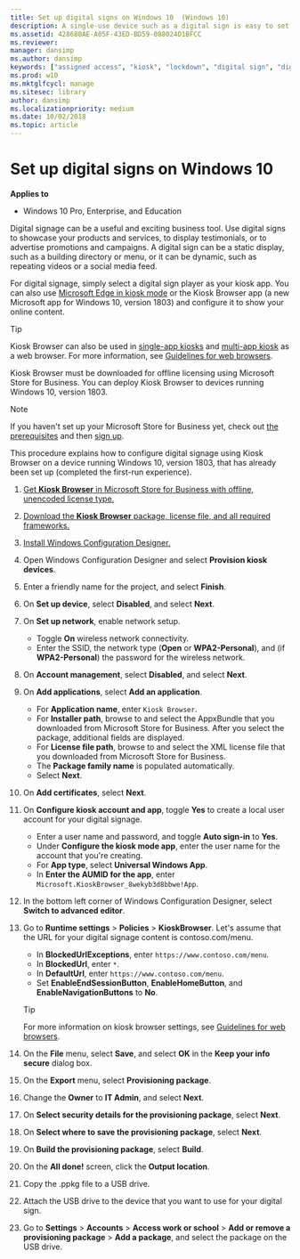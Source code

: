 ```yaml
---
title: Set up digital signs on Windows 10  (Windows 10)
description: A single-use device such as a digital sign is easy to set up in Windows 10 (Pro, Enterprise, and Education).
ms.assetid: 428680AE-A05F-43ED-BD59-088024D1BFCC
ms.reviewer: 
manager: dansimp
ms.author: dansimp
keywords: ["assigned access", "kiosk", "lockdown", "digital sign", "digital signage", "kiosk browser", "browser"]
ms.prod: w10
ms.mktglfcycl: manage
ms.sitesec: library
author: dansimp
ms.localizationpriority: medium
ms.date: 10/02/2018
ms.topic: article
---
```


# Set up digital signs on Windows 10


**Applies to**

-   Windows 10 Pro, Enterprise, and Education

Digital signage can be a useful and exciting business tool. Use digital signs to showcase your products and services, to display testimonials, or to advertise promotions and campaigns. A digital sign can be a static display, such as a building directory or menu, or it can be dynamic, such as repeating videos or a social media feed. 

For digital signage, simply select a digital sign player as your kiosk app. You can also use [Microsoft Edge in kiosk mode](https://docs.microsoft.com/microsoft-edge/deploy/microsoft-edge-kiosk-mode-deploy) or the Kiosk Browser app (a new Microsoft app for Windows 10, version 1803) and configure it to show your online content.

>[!TIP]
>Kiosk Browser can also be used in [single-app kiosks](kiosk-single-app.md) and [multi-app kiosk](lock-down-windows-10-to-specific-apps.md) as a web browser. For more information, see [Guidelines for web browsers](guidelines-for-assigned-access-app.md#guidelines-for-web-browsers). 

Kiosk Browser must be downloaded for offline licensing using Microsoft Store for Business. You can deploy Kiosk Browser to devices running Windows 10, version 1803.

>[!NOTE]
>If you haven't set up your Microsoft Store for Business yet, check out [the prerequisites](https://docs.microsoft.com/microsoft-store/prerequisites-microsoft-store-for-business) and then [sign up](https://docs.microsoft.com/microsoft-store/sign-up-microsoft-store-for-business).


This procedure explains how to configure digital signage using Kiosk Browser on a device running Windows 10, version 1803, that has already been set up (completed the first-run experience). 

1. [Get **Kiosk Browser** in Microsoft Store for Business with offline, unencoded license type.](https://docs.microsoft.com/microsoft-store/acquire-apps-microsoft-store-for-business#acquire-apps) 
2. [Download the **Kiosk Browser** package, license file, and all required frameworks.](https://docs.microsoft.com/microsoft-store/distribute-offline-apps#download-an-offline-licensed-app)
2. [Install Windows Configuration Designer.](~/provisioning-packages/provisioning-install-icd.md)
3. Open Windows Configuration Designer and select **Provision kiosk devices**.
4. Enter a friendly name for the project, and select **Finish**.
5. On **Set up device**, select **Disabled**, and select **Next**.
6. On **Set up network**, enable network setup. 
    - Toggle **On** wireless network connectivity. 
    - Enter the SSID, the network type (**Open** or **WPA2-Personal**), and (if **WPA2-Personal**) the password for the wireless network.
7. On **Account management**, select **Disabled**, and select **Next**.
8. On **Add applications**, select **Add an application**.
    - For **Application name**, enter `Kiosk Browser`.
    - For **Installer path**, browse to and select the AppxBundle that you downloaded from Microsoft Store for Business. After you select the package, additional fields are displayed.
    - For **License file path**, browse to and select the XML license file that you downloaded from Microsoft Store for Business.
    - The **Package family name** is populated automatically.
    - Select **Next**.
9. On **Add certificates**, select **Next**.
10. On **Configure kiosk account and app**, toggle **Yes** to create a local user account for your digital signage. 
    - Enter a user name and password, and toggle **Auto sign-in** to **Yes**.
    - Under **Configure the kiosk mode app**, enter the user name for the account that you're creating.
    - For **App type**, select **Universal Windows App**.
    - In **Enter the AUMID for the app**, enter `Microsoft.KioskBrowser_8wekyb3d8bbwe!App`.
11. In the bottom left corner of Windows Configuration Designer, select **Switch to advanced editor**. 
12. Go to **Runtime settings** > **Policies** > **KioskBrowser**. Let's assume that the URL for your digital signage content is contoso.com/menu.
    - In **BlockedUrlExceptions**, enter `https://www.contoso.com/menu`.
    - In **BlockedUrl**, enter `*`.
    - In **DefaultUrl**, enter `https://www.contoso.com/menu`.
    - Set **EnableEndSessionButton**, **EnableHomeButton**, and **EnableNavigationButtons** to **No**.

    >[!TIP]
    >For more information on kiosk browser settings, see [Guidelines for web browsers](guidelines-for-assigned-access-app.md#guidelines-for-web-browsers).

13. On the **File** menu, select **Save**, and select **OK** in the **Keep your info secure** dialog box.
14. On the **Export** menu, select **Provisioning package**.
15. Change the **Owner** to **IT Admin**, and select **Next**.
16. On **Select security details for the provisioning package**, select **Next**.
17. On **Select where to save the provisioning package**, select **Next**.
18. On **Build the provisioning package**, select **Build**.
19. On the **All done!** screen, click the **Output location**.
20. Copy the .ppkg file to a USB drive.
21. Attach the USB drive to the device that you want to use for your digital sign.
22. Go to **Settings** > **Accounts** > **Access work or school** > **Add or remove a provisioning package** > **Add a package**, and select the package on the USB drive.

     











 
